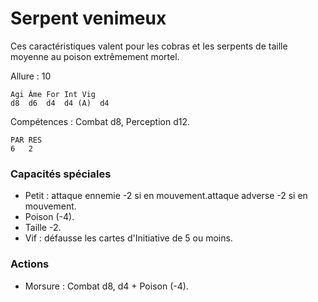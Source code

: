 
# Serpent venimeux
Ces caractéristiques valent pour les cobras et les serpents de taille moyenne au poison extrêmement mortel.

Allure : 10

	Agi	Âme	For	Int	Vig
	d8	d6	d4	d4 (A)	d4

Compétences : Combat d8, Perception d12.

	PAR	RES
	6	2

### Capacités spéciales
- Petit : attaque ennemie -2 si en mouvement.attaque adverse -2 si en mouvement.
- Poison (-4).
- Taille -2.
- Vif : défausse les cartes d'Initiative de 5 ou moins.

### Actions
- Morsure : Combat d8, d4 + Poison (-4).
